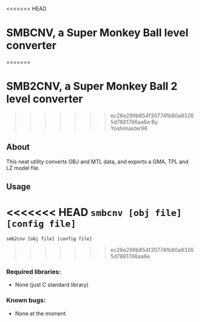<<<<<<< HEAD
# SMBCNV, a Super Monkey Ball level converter
=======
# SMB2CNV, a Super Monkey Ball 2 level converter
>>>>>>> ec26e299b854f30774fb80a83265d7881766aa6e
By Yoshimaster96

## About
This neat utility converts OBJ and MTL data, and exports a GMA, TPL and LZ model file.

## Usage
<<<<<<< HEAD
`smbcnv [obj file] [config file]`
=======
`smb2cnv [obj file] [config file]`
>>>>>>> ec26e299b854f30774fb80a83265d7881766aa6e
### Required libraries:

* None (just C standard library)

### Known bugs:

* None at the moment.
